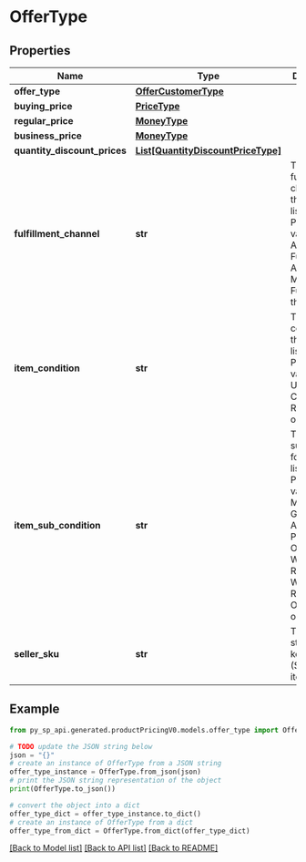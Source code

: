 # OfferType


## Properties

Name | Type | Description | Notes
------------ | ------------- | ------------- | -------------
**offer_type** | [**OfferCustomerType**](OfferCustomerType.md) |  | [optional] 
**buying_price** | [**PriceType**](PriceType.md) |  | 
**regular_price** | [**MoneyType**](MoneyType.md) |  | 
**business_price** | [**MoneyType**](MoneyType.md) |  | [optional] 
**quantity_discount_prices** | [**List[QuantityDiscountPriceType]**](QuantityDiscountPriceType.md) |  | [optional] 
**fulfillment_channel** | **str** | The fulfillment channel for the offer listing. Possible values:  * Amazon - Fulfilled by Amazon. * Merchant - Fulfilled by the seller. | 
**item_condition** | **str** | The item condition for the offer listing. Possible values: New, Used, Collectible, Refurbished, or Club. | 
**item_sub_condition** | **str** | The item subcondition for the offer listing. Possible values: New, Mint, Very Good, Good, Acceptable, Poor, Club, OEM, Warranty, Refurbished Warranty, Refurbished, Open Box, or Other. | 
**seller_sku** | **str** | The seller stock keeping unit (SKU) of the item. | 

## Example

```python
from py_sp_api.generated.productPricingV0.models.offer_type import OfferType

# TODO update the JSON string below
json = "{}"
# create an instance of OfferType from a JSON string
offer_type_instance = OfferType.from_json(json)
# print the JSON string representation of the object
print(OfferType.to_json())

# convert the object into a dict
offer_type_dict = offer_type_instance.to_dict()
# create an instance of OfferType from a dict
offer_type_from_dict = OfferType.from_dict(offer_type_dict)
```
[[Back to Model list]](../README.md#documentation-for-models) [[Back to API list]](../README.md#documentation-for-api-endpoints) [[Back to README]](../README.md)


